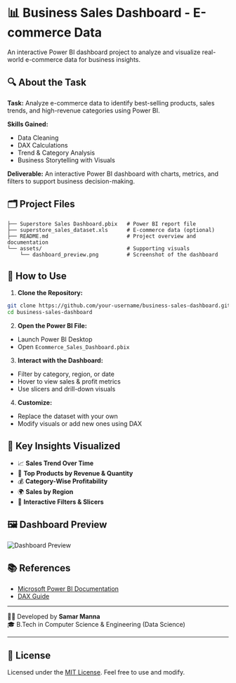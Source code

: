 # 📊 Business Sales Dashboard - E-commerce Data

An interactive Power BI dashboard project to analyze and visualize real-world e-commerce data for business insights.

## 🔍 About the Task

**Task:** Analyze e-commerce data to identify best-selling products, sales trends, and high-revenue categories using Power BI.

**Skills Gained:**
- Data Cleaning
- DAX Calculations
- Trend & Category Analysis
- Business Storytelling with Visuals

**Deliverable:**
An interactive Power BI dashboard with charts, metrics, and filters to support business decision-making.

## 🗂️ Project Files

```
├── Superstore Sales Dashboard.pbix   # Power BI report file
├── superstore_sales_dataset.xls      # E-commerce data (optional)
├── README.md                         # Project overview and documentation
└── assets/                           # Supporting visuals
    └── dashboard_preview.png         # Screenshot of the dashboard
```

## 🚀 How to Use

1. **Clone the Repository:**
```bash
git clone https://github.com/your-username/business-sales-dashboard.git
cd business-sales-dashboard
```

2. **Open the Power BI File:**
- Launch Power BI Desktop
- Open `Ecommerce_Sales_Dashboard.pbix`

3. **Interact with the Dashboard:**
- Filter by category, region, or date
- Hover to view sales & profit metrics
- Use slicers and drill-down visuals

4. **Customize:**
- Replace the dataset with your own
- Modify visuals or add new ones using DAX

## 🔑 Key Insights Visualized

- 📈 **Sales Trend Over Time**
- 🛒 **Top Products by Revenue & Quantity**
- 💰 **Category-Wise Profitability**
- 🌍 **Sales by Region**
- 🎯 **Interactive Filters & Slicers**

## 🖼️ Dashboard Preview

![Dashboard Preview](assets/dashboard_preview.png)

## 📚 References

- [Microsoft Power BI Documentation](https://learn.microsoft.com/power-bi/)
- [DAX Guide](https://dax.guide/)

---

🧑‍💻 Developed by **Samar Manna**  
🎓 B.Tech in Computer Science & Engineering (Data Science)

---

## 📄 License

Licensed under the [MIT License](LICENSE). Feel free to use and modify.
